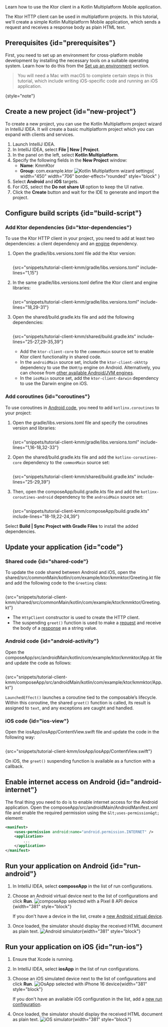 [//]: # (title: Creating a cross-platform mobile application)

<show-structure for="chapter" depth="2"/>

<tldr>
<var name="example_name" value="tutorial-client-kmm"/>
<include from="lib.topic" element-id="download_example"/>
</tldr>

<link-summary>
Learn how to use the Ktor client in a Kotlin Multiplatform Mobile application.
</link-summary>

The Ktor HTTP client can be used in multiplatform projects. In this tutorial, we'll create a simple Kotlin Multiplatform
Mobile application, which sends a request and receives a response body as plain HTML text.

## Prerequisites {id="prerequisites"}

First, you need to set up an environment for cross-platform mobile development by installing the necessary tools on a
suitable operating system. Learn how to do this from
the [Set up an environment](https://kotlinlang.org/docs/multiplatform-mobile-setup.html) section.

> You will need a Mac with macOS to complete certain steps in this tutorial, which include writing iOS-specific code and
> running an iOS application.
>
{style="note"}

## Create a new project {id="new-project"}

To create a new project, you can use the Kotlin Multiplatform project wizard in IntelliJ IDEA. It will create a basic
multiplatform project which you can expand with clients and services.

<procedure>

1. Launch IntelliJ IDEA.
2. In IntelliJ IDEA, select **File | New | Project**.
3. In the panel on the left, select **Kotlin Multiplatform**.
4. Specify the following fields in the **New Project** window:
    * **Name**: KmmKtor
    * **Group**: com.example.ktor
      ![Kotlin Multiplatform wizard settings](kmm_tutorial_create_project.png){ width="450" width="706" border-effect="rounded" style="block" }
5. Select **Android** and **iOS** targets.
6. For iOS, select the **Do not share UI** option to keep the UI native.
7. Click the **Create** button and wait for the IDE to generate and import the project.

</procedure>

## Configure build scripts {id="build-script"}

### Add Ktor dependencies {id="ktor-dependencies"}

To use the Ktor HTTP client in your project, you need to add at least two dependencies: a client dependency and an
[engine](client-engines.md) dependency.

1. Open the
    <path>gradle/libs.versions.toml</path>
    file add the Ktor version:
    
    ```kotlin
    ```
    
    {src="snippets/tutorial-client-kmm/gradle/libs.versions.toml" include-lines="1,15"}

2. In the same
    <path>gradle/libs.versions.toml</path>
    define the Ktor client and engine libraries:
    
    ```kotlin
    ```
    
    {src="snippets/tutorial-client-kmm/gradle/libs.versions.toml" include-lines="18,29-31"}

3. Open the
    <path>shared/build.gradle.kts</path>
    file and add the following dependencies:
    
    ```kotlin
    ```
    
    {src="snippets/tutorial-client-kmm/shared/build.gradle.kts" include-lines="25-27,29-35,39"}
    
    - Add the `ktor-client-core` to the `commonMain` source set to enable Ktor client functionality in shared code.
    - In the `androidMain` source set, include the `ktor-client-okhttp` dependency to use the `OkHttp` engine on Android.
      Alternatively, you can choose from [other available Android/JVM engines](client-engines.md#jvm-android).
    - In the `iosMain` source set, add the `ktor-client-darwin` dependency to use the Darwin engine on iOS.

### Add coroutines {id="coroutines"}

To use coroutines in [Android code](#android-activity), you need to add `kotlinx.coroutines` to your project:

1. Open the
   <path>gradle/libs.versions.toml</path>
   file and specify the coroutines version and libraries:

    ```kotlin
    ```
   {src="snippets/tutorial-client-kmm/gradle/libs.versions.toml" include-lines="1,16-18,32-33"}

2. Open the
   <path>shared/build.gradle.kts</path>
   file and add the `kotlinx-coroutines-core` dependency to the `commonMain` source set:

    ```kotlin
    ```
   {src="snippets/tutorial-client-kmm/shared/build.gradle.kts" include-lines="25-29,39"}

3. Then, open the
   <path>composeApp/build.gradle.kts</path>
   file and add the `kotlinx-coroutines-android` dependency to the `androidMain` source set:

   ```kotlin
   ```
   {src="snippets/tutorial-client-kmm/composeApp/build.gradle.kts" include-lines="18-19,22-24,39"}

Select **Build | Sync Project with Gradle Files** to install the added dependencies.

## Update your application {id="code"}

### Shared code {id="shared-code"}

To update the code shared between Android and iOS, open the
<path>shared/src/commonMain/kotlin/com/example/ktor/kmmktor/Greeting.kt</path>
file and add the following code to the `Greeting` class:

```kotlin
```

{src="snippets/tutorial-client-kmm/shared/src/commonMain/kotlin/com/example/ktor/kmmktor/Greeting.kt"}

- The `HttpClient` constructor is used to create the HTTP client.
- The suspending `greet()` function is used to make a [request](client-requests.md) and receive the body of
  a [response](client-responses.md) as a string value.

### Android code {id="android-activity"}

Open the
<path>composeApp/src/androidMain/kotlin/com/example/ktor/kmmktor/App.kt</path>
file and update the code as follows:

```kotlin
```

{src="snippets/tutorial-client-kmm/composeApp/src/androidMain/kotlin/com/example/ktor/kmmktor/App.kt"}

`LaunchedEffect()` launches a coroutine tied to the composable’s lifecycle. Within this coroutine, the shared `greet()`
function is called, its result is assigned to `text`, and any exceptions are caught and handled.

### iOS code {id="ios-view"}

Open the
<path>iosApp/iosApp/ContentView.swift</path>
file and update the code in the following way:

```Swift
```

{src="snippets/tutorial-client-kmm/iosApp/iosApp/ContentView.swift"}

On iOS, the `greet()` suspending function is available as a function with a callback.

## Enable internet access on Android {id="android-internet"}

The final thing you need to do is to enable internet access for the Android application.
Open the
<path>composeApp/src/androidMain/AndroidManifest.xml</path>
file and enable the required permission using the `&lt;uses-permission&gt;` element:

```xml
<manifest>
    <uses-permission android:name="android.permission.INTERNET" />
    <application>
        ...
    </application>
</manifest> 
```

## Run your application on Android {id="run-android"}

1. In IntelliJ IDEA, select **composeApp** in the list of run configurations.
2. Choose an Android virtual device next to the list of configurations and click **Run**.
   ![composeApp selected with a Pixel 8 API device](kmm_tutorial_run_android.png){width="381" style="block"}

   If you don't have a device in the list, create
   a [new Android virtual device](https://developer.android.com/studio/run/managing-avds#createavd).
3. Once loaded, the simulator should display the received HTML document as plain text.
   ![Android simulator](tutorial_client_kmm_android.png){width="381" style="block"}

## Run your application on iOS {id="run-ios"}

1. Ensure that Xcode is running.
2. In IntelliJ IDEA, select **iosApp** in the list of run configurations.
3. Choose an iOS simulated device next to the list of configurations and click **Run**.
   ![iOsApp selected with iPhone 16 device](kmm_tutorial_run_ios.png){width="381" style="block"}

   If you don't have an available iOS configuration in the list, add a
   [new run configuration](https://www.jetbrains.com/help/kotlin-multiplatform-dev/multiplatform-create-first-app.html#run-on-a-new-ios-simulated-device).
4. Once loaded, the simulator should display the received HTML document as plain text.
   ![iOS simulator](tutorial_client_kmm_ios.png){width="381" style="block"}





